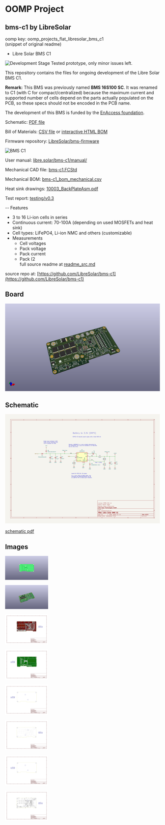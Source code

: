 # OOMP Project  
## bms-c1  by LibreSolar  
  
oomp key: oomp_projects_flat_libresolar_bms_c1  
(snippet of original readme)  
  
- Libre Solar BMS C1  
  
![Development Stage](https://img.shields.io/badge/development%20stage-eval-yellow.svg) Tested prototype, only minor issues left.  
  
This repository contains the files for ongoing development of the Libre Solar BMS C1.  
  
**Remark:** This BMS was previously named **BMS 16S100 SC**. It was renamed to C1 (with C for compact/centralized) because the maximum current and supported number of cells depend on the parts actually populated on the PCB, so these specs should not be encoded in the PCB name.  
  
The development of this BMS is funded by the [EnAccess foundation](https://enaccess.org).  
  
Schematic: [PDF file](build/bms-c1.pdf)  
  
Bill of Materials: [CSV file](build/bms-c1_bom.csv) or [interactive HTML BOM](https://libre.solar/bms-c1/bms-c1_ibom.html)  
  
Firmware repository: [LibreSolar/bms-firmware](https://github.com/LibreSolar/bms-firmware)  
  
![BMS C1](build/bms-c1.jpg)  
  
User manual: [libre.solar/bms-c1/manual/](https://libre.solar/bms-c1/manual/)  
  
Mechanical CAD file: [bms-c1.FCStd](housing/bms-c1.FCStd)  
  
Mechanical BOM: [bms-c1_bom_mechanical.csv](housing/bms-c1_bom_mechanical.csv)  
  
Heat sink drawings: [10003_BackPlateAsm.pdf](housing/10003_BackPlateAsm.pdf)  
  
Test report: [testing/v0.3](testing/v0.3/README.md)  
  
-- Features  
  
- 3 to 16 Li-ion cells in series  
- Continuous current: 70-100A (depending on used MOSFETs and heat sink)  
- Cell types: LiFePO4, Li-ion NMC and others (customizable)  
- Measurements  
  - Cell voltages  
  - Pack voltage  
  - Pack current  
  - Pack (2  
  full source readme at [readme_src.md](readme_src.md)  
  
source repo at: [https://github.com/LibreSolar/bms-c1](https://github.com/LibreSolar/bms-c1)  
## Board  
  
[![working_3d.png](working_3d_600.png)](working_3d.png)  
## Schematic  
  
[![working_schematic.png](working_schematic_600.png)](working_schematic.png)  
  
[schematic pdf](working_schematic.pdf)  
## Images  
  
[![working_3D_bottom.png](working_3D_bottom_140.png)](working_3D_bottom.png)  
  
[![working_3D_top.png](working_3D_top_140.png)](working_3D_top.png)  
  
[![working_assembly_page_01.png](working_assembly_page_01_140.png)](working_assembly_page_01.png)  
  
[![working_assembly_page_02.png](working_assembly_page_02_140.png)](working_assembly_page_02.png)  
  
[![working_assembly_page_03.png](working_assembly_page_03_140.png)](working_assembly_page_03.png)  
  
[![working_assembly_page_04.png](working_assembly_page_04_140.png)](working_assembly_page_04.png)  
  
[![working_assembly_page_05.png](working_assembly_page_05_140.png)](working_assembly_page_05.png)  
  
[![working_assembly_page_06.png](working_assembly_page_06_140.png)](working_assembly_page_06.png)  
